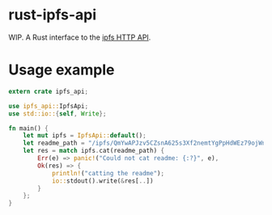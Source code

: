 # rust-ipfs-api

WIP. A Rust interface to the [ipfs HTTP API](https://ipfs.io/docs/api/).

# Usage example

```rust
extern crate ipfs_api;

use ipfs_api::IpfsApi;
use std::io::{self, Write};

fn main() {
    let mut ipfs = IpfsApi::default();
    let readme_path = "/ipfs/QmYwAPJzv5CZsnA625s3Xf2nemtYgPpHdWEz79ojWnPbdG/readme";
    let res = match ipfs.cat(readme_path) {
        Err(e) => panic!("Could not cat readme: {:?}", e),
        Ok(res) => {
            println!("catting the readme");
            io::stdout().write(&res[..])
        }
    };
}
```
